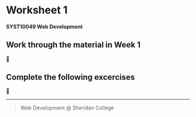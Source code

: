 # Worksheet 1
#### SYST10049 Web Development

## Work through the material in Week 1

:construction:

## Complete the following excercises

:construction:







---

> Web Development @ Sheridan College
